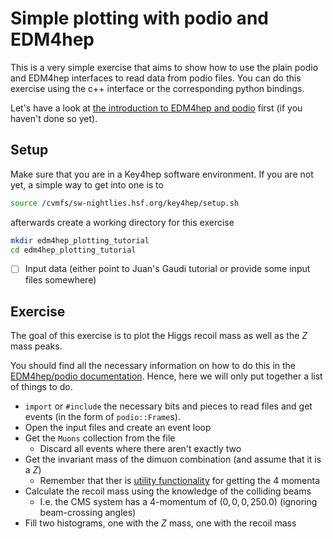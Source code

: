 # Simple plotting with podio and EDM4hep

This is a very simple exercise that aims to show how to use the plain podio and
EDM4hep interfaces to read data from podio files. You can do this exercise using
the c++ interface or the corresponding python bindings.

Let's have a look at [the introduction to EDM4hep and
podio](./edm4hep_api_intro.md) first (if you haven't done so yet).

## Setup

Make sure that you are in a Key4hep software environment. If you are not yet, a
simple way to get into one is to

```bash
source /cvmfs/sw-nightlies.hsf.org/key4hep/setup.sh
```

afterwards create a working directory for this exercise

``` bash
mkdir edm4hep_plotting_tutorial
cd edm4hep_plotting_tutorial
```

- [ ] Input data (either point to Juan's Gaudi tutorial or provide some input
      files somewhere)

## Exercise

The goal of this exercise is to plot the Higgs recoil mass as well as the $Z$
mass peaks.

You should find all the necessary information on how to do this in the
[EDM4hep/podio
documentation](https://github.com/key4hep/key4hep-tutorials/blob/main/edm4hep_analysis/edm4hep_api_intro.md).
Hence, here we will only put together a list of things to do.

- `import` or `#include` the necessary bits and pieces to read files and get
  events (in the form of `podio::Frame`s).
- Open the input files and create an event loop
- Get the `Muons` collection from the file
  - Discard all events where there aren't exactly two
- Get the invariant mass of the dimuon combination (and assume that it is a $Z$)
  - Remember that ther is [utility
    functionality](https://edm4hep.web.cern.ch/namespaceedm4hep_1_1utils.html)
    for getting the 4 momenta
- Calculate the recoil mass using the knowledge of the colliding beams
  - I.e. the CMS system has a 4-momentum of $(0, 0, 0, 250.0)$ (ignoring
    beam-crossing angles)
- Fill two histograms, one with the $Z$ mass, one with the recoil mass
